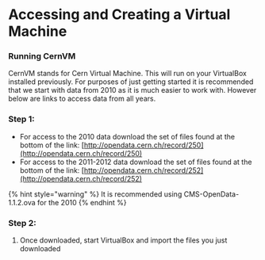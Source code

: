# Accessing and Creating a Virtual Machine

###                                                Running CernVM

CernVM stands for Cern Virtual Machine. This will run on your VirtualBox installed previously. For purposes of just getting started it is recommended that we start with data from 2010 as it is much easier to work with. However below are links to access data from all years. 

### Step 1: 

* For access to the 2010 data download the set of files found at the bottom of the link: [http://opendata.cern.ch/record/250](http://opendata.cern.ch/record/250) 
* For access to the 2011-2012 data download the set of files found at the bottom of the link: [http://opendata.cern.ch/record/252](http://opendata.cern.ch/record/252)  

{% hint style="warning" %}
It is recommended using CMS-OpenData-1.1.2.ova for the 2010 
{% endhint %}

### Step 2: 

1. Once downloaded, start VirtualBox and import the files you just downloaded



